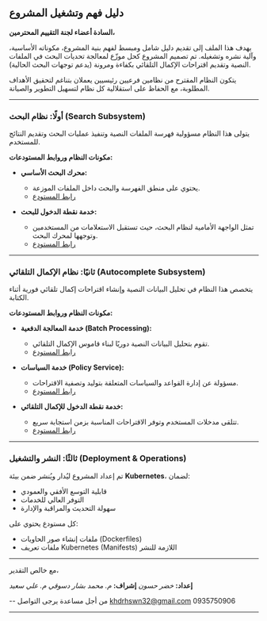 ##  **دليل فهم وتشغيل المشروع**

**السادة أعضاء لجنة التقييم المحترمين،**

يهدف هذا الملف إلى تقديم دليل شامل ومبسط لفهم بنية المشروع، مكوناته الأساسية، وآلية نشره وتشغيله. تم تصميم المشروع كحل موزّع لمعالجة تحديات البحث في الملفات النصية وتقديم اقتراحات الإكمال التلقائي بكفاءة ومرونة (يدعم توجهات البحث الحالية).

يتكون النظام المقترح من نظامين فرعيين رئيسيين يعملان بتناغم لتحقيق الأهداف المطلوبة، مع الحفاظ على استقلالية كل نظام لتسهيل التطوير والصيانة.

---

###  **أولًا: نظام البحث (Search Subsystem)**

يتولى هذا النظام مسؤولية فهرسة الملفات النصية وتنفيذ عمليات البحث وتقديم النتائج للمستخدم.

**مكونات النظام وروابط المستودعات:**

* **محرك البحث الأساسي:**

  * يحتوي على منطق الفهرسة والبحث داخل الملفات الموزعة.
  * [رابط المستودع](https://github.com/kheder-hassoun/Tf-IDF-Distributed-System.git)

* **خدمة نقطة الدخول للبحث:**

  * تمثل الواجهة الأمامية لنظام البحث، حيث تستقبل الاستعلامات من المستخدمين وتوجهها لمحرك البحث.
  * [رابط المستودع](https://github.com/kheder-hassoun/search-service-entry-point.git)

---

###  **ثانيًا: نظام الإكمال التلقائي (Autocomplete Subsystem)**

يتخصص هذا النظام في تحليل البيانات النصية وإنشاء اقتراحات إكمال تلقائي فورية أثناء الكتابة.

**مكونات النظام وروابط المستودعات:**

* **خدمة المعالجة الدفعية (Batch Processing):**

  * تقوم بتحليل البيانات النصية دوريًا لبناء قاموس الإكمال التلقائي.
  * [رابط المستودع](https://github.com/kheder-hassoun/batch-processing-pipeline.git)

* **خدمة السياسات (Policy Service):**

  * مسؤولة عن إدارة القواعد والسياسات المتعلقة بتوليد وتصفية الاقتراحات.
  * [رابط المستودع](https://github.com/kheder-hassoun/policy-service.git)

* **خدمة نقطة الدخول للإكمال التلقائي:**

  * تتلقى مدخلات المستخدم وتوفر الاقتراحات المناسبة بزمن استجابة سريع.
  * [رابط المستودع](https://github.com/kheder-hassoun/autocomplete-service-entry-point.git)

---

###  **ثالثًا: النشر والتشغيل (Deployment & Operations)**

تم إعداد المشروع ليُدار ويُنشر ضمن بيئة **Kubernetes**، لضمان:

* قابلية التوسع الأفقي والعمودي
* التوفر العالي للخدمات
* سهولة التحديث والمراقبة والإدارة

كل مستودع يحتوي على:

* ملفات إنشاء صور الحاويات (Dockerfiles)
* ملفات تعريف Kubernetes (Manifests) اللازمة للنشر

---

مع خالص التقدير،

**إعداد:** *خضر حسون*
**إشراف:**
*م. محمد بشار دسوقي*
*م. علي سعيد*

--
من أجل مساعدة يرجى التواصل 
khdrhswn32@gmail.com
0935750906

---
